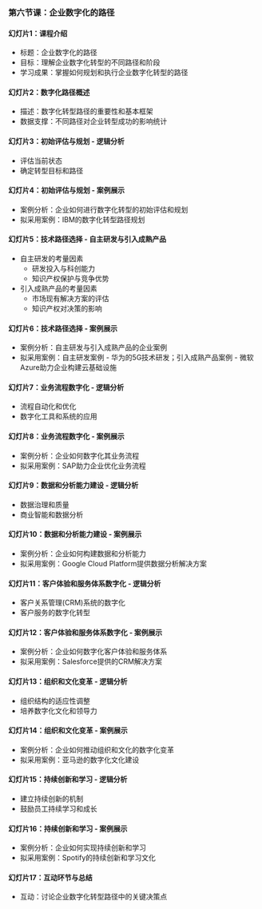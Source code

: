 ### 第六节课：企业数字化的路径

#### 幻灯片1：课程介绍
- 标题：企业数字化的路径
- 目标：理解企业数字化转型的不同路径和阶段
- 学习成果：掌握如何规划和执行企业数字化转型的路径

#### 幻灯片2：数字化路径概述
- 描述：数字化转型路径的重要性和基本框架
- 数据支撑：不同路径对企业转型成功的影响统计

#### 幻灯片3：初始评估与规划 - 逻辑分析
- 评估当前状态
- 确定转型目标和路径

#### 幻灯片4：初始评估与规划 - 案例展示
- 案例分析：企业如何进行数字化转型的初始评估和规划
- 拟采用案例：IBM的数字化转型路径规划

#### 幻灯片5：技术路径选择 - 自主研发与引入成熟产品
- 自主研发的考量因素
  - 研发投入与科创能力
  - 知识产权保护与竞争优势
- 引入成熟产品的考量因素
  - 市场现有解决方案的评估
  - 知识产权对决策的影响

#### 幻灯片6：技术路径选择 - 案例展示
- 案例分析：自主研发与引入成熟产品的企业案例
- 拟采用案例：自主研发案例 - 华为的5G技术研发；引入成熟产品案例 - 微软Azure助力企业构建云基础设施

#### 幻灯片7：业务流程数字化 - 逻辑分析
- 流程自动化和优化
- 数字化工具和系统的应用

#### 幻灯片8：业务流程数字化 - 案例展示
- 案例分析：企业如何数字化其业务流程
- 拟采用案例：SAP助力企业优化业务流程

#### 幻灯片9：数据和分析能力建设 - 逻辑分析
- 数据治理和质量
- 商业智能和数据分析

#### 幻灯片10：数据和分析能力建设 - 案例展示
- 案例分析：企业如何构建数据和分析能力
- 拟采用案例：Google Cloud Platform提供数据分析解决方案

#### 幻灯片11：客户体验和服务体系数字化 - 逻辑分析
- 客户关系管理(CRM)系统的数字化
- 客户服务的数字化转型

#### 幻灯片12：客户体验和服务体系数字化 - 案例展示
- 案例分析：企业如何数字化客户体验和服务体系
- 拟采用案例：Salesforce提供的CRM解决方案

#### 幻灯片13：组织和文化变革 - 逻辑分析
- 组织结构的适应性调整
- 培养数字化文化和领导力

#### 幻灯片14：组织和文化变革 - 案例展示
- 案例分析：企业如何推动组织和文化的数字化变革
- 拟采用案例：亚马逊的数字化文化建设

#### 幻灯片15：持续创新和学习 - 逻辑分析
- 建立持续创新的机制
- 鼓励员工持续学习和成长

#### 幻灯片16：持续创新和学习 - 案例展示
- 案例分析：企业如何实现持续创新和学习
- 拟采用案例：Spotify的持续创新和学习文化

#### 幻灯片17：互动环节与总结
- 互动：讨论企业数字化转型路径中的关键决策点
